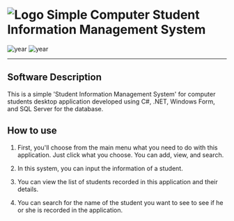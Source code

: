 # ![Logo](favicon_io/SCSIMS_Icon.ico) Simple Computer Student Information Management System

![year](https://img.shields.io/badge/year-2023-blue)
![year](https://img.shields.io/badge/year-2024-blue)

---

## Software Description

This is a simple 'Student Information Management System' for computer students desktop application developed using C#, .NET, Windows Form, and SQL Server for the database.

## How to use

1. First, you'll choose from the main menu what you need to do with this application. Just click what you choose. You can add, view, and search.

2. In this system, you can input the information of a student.

3. You can view the list of students recorded in this application and their details.

4. You can search for the name of the student you want to see to see if he or she is recorded in the application.